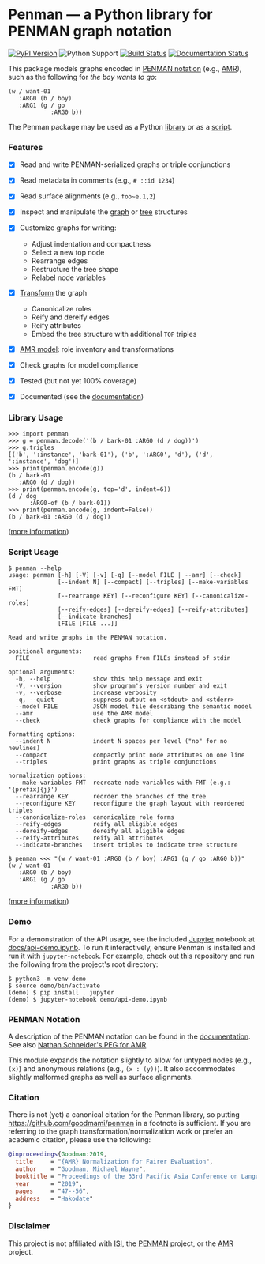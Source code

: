 
# Penman &mdash; a Python library for PENMAN graph notation

[![PyPI Version](https://img.shields.io/pypi/v/penman.svg)](https://pypi.org/project/Penman/)
![Python Support](https://img.shields.io/pypi/pyversions/penman.svg)
[![Build Status](https://travis-ci.org/goodmami/penman.svg?branch=develop)](https://travis-ci.org/goodmami/penman)
[![Documentation Status](https://readthedocs.org/projects/penman/badge/?version=latest)](https://penman.readthedocs.io/en/latest/?badge=latest)


This package models graphs encoded in [PENMAN
notation](#penman-notation) (e.g., [AMR][]), such as the following for
*the boy wants to go*:

```
(w / want-01
   :ARG0 (b / boy)
   :ARG1 (g / go
            :ARG0 b))
```

The Penman package may be used as a Python [library](#library-usage)
or as a [script](#script-usage).


### Features

- [x] Read and write PENMAN-serialized graphs or triple conjunctions
- [x] Read metadata in comments (e.g., `# ::id 1234`)
- [x] Read surface alignments (e.g., `foo~e.1,2`)
- [x] Inspect and manipulate the [graph][] or [tree][] structures
- [x] Customize graphs for writing:
  - Adjust indentation and compactness
  - Select a new top node
  - Rearrange edges
  - Restructure the tree shape
  - Relabel node variables
- [x] [Transform][transform] the graph
  - Canonicalize roles
  - Reify and dereify edges
  - Reify attributes
  - Embed the tree structure with additional `TOP` triples
- [x] [AMR model][]: role inventory and transformations
- [x] Check graphs for model compliance
- [x] Tested (but not yet 100% coverage)
- [x] Documented (see the [documentation][])


### Library Usage

```python-console
>>> import penman
>>> g = penman.decode('(b / bark-01 :ARG0 (d / dog))')
>>> g.triples
[('b', ':instance', 'bark-01'), ('b', ':ARG0', 'd'), ('d', ':instance', 'dog')]
>>> print(penman.encode(g))
(b / bark-01
   :ARG0 (d / dog))
>>> print(penman.encode(g, top='d', indent=6))
(d / dog
      :ARG0-of (b / bark-01))
>>> print(penman.encode(g, indent=False))
(b / bark-01 :ARG0 (d / dog))
```

([more information][as-library])

[as-library]: https://penman.readthedocs.io/en/latest/basic.html#using-penman-as-a-library


### Script Usage

```console
$ penman --help
usage: penman [-h] [-V] [-v] [-q] [--model FILE | --amr] [--check]
              [--indent N] [--compact] [--triples] [--make-variables FMT]
              [--rearrange KEY] [--reconfigure KEY] [--canonicalize-roles]
              [--reify-edges] [--dereify-edges] [--reify-attributes]
              [--indicate-branches]
              [FILE [FILE ...]]

Read and write graphs in the PENMAN notation.

positional arguments:
  FILE                  read graphs from FILEs instead of stdin

optional arguments:
  -h, --help            show this help message and exit
  -V, --version         show program's version number and exit
  -v, --verbose         increase verbosity
  -q, --quiet           suppress output on <stdout> and <stderr>
  --model FILE          JSON model file describing the semantic model
  --amr                 use the AMR model
  --check               check graphs for compliance with the model

formatting options:
  --indent N            indent N spaces per level ("no" for no newlines)
  --compact             compactly print node attributes on one line
  --triples             print graphs as triple conjunctions

normalization options:
  --make-variables FMT  recreate node variables with FMT (e.g.: '{prefix}{j}')
  --rearrange KEY       reorder the branches of the tree
  --reconfigure KEY     reconfigure the graph layout with reordered triples
  --canonicalize-roles  canonicalize role forms
  --reify-edges         reify all eligible edges
  --dereify-edges       dereify all eligible edges
  --reify-attributes    reify all attributes
  --indicate-branches   insert triples to indicate tree structure

$ penman <<< "(w / want-01 :ARG0 (b / boy) :ARG1 (g / go :ARG0 b))"
(w / want-01
   :ARG0 (b / boy)
   :ARG1 (g / go
            :ARG0 b))
```

([more information][as-tool])

[as-tool]: https://penman.readthedocs.io/en/latest/basic.html#using-penman-as-a-tool


### Demo

For a demonstration of the API usage, see the included [Jupyter](https://jupyter.org/) notebook at [docs/api-demo.ipynb](docs/api-demo.ipynb). To run it interactively, ensure Penman is installed and run it with `jupyter-notebook`. For example, check out this repository and run the following from the project's root directory:

```shell
$ python3 -m venv demo
$ source demo/bin/activate
(demo) $ pip install . jupyter
(demo) $ jupyter-notebook demo/api-demo.ipynb
```


### PENMAN Notation

A description of the PENMAN notation can be found in the
[documentation](https://penman.readthedocs.io/en/latest/notation.html).
See also [Nathan Schneider's PEG for
AMR](https://github.com/nschneid/amr-hackathon/blob/master/src/amr.peg).

This module expands the notation slightly to allow for untyped nodes
(e.g., `(x)`) and anonymous relations (e.g., `(x : (y))`). It also
accommodates slightly malformed graphs as well as surface alignments.

### Citation

There is not (yet) a canonical citation for the Penman library, so
putting https://github.com/goodmami/penman in a footnote is
sufficient. If you are referring to the graph
transformation/normalization work or prefer an academic citation,
please use the following:

``` bibtex
@inproceedings{Goodman:2019,
  title     = "{AMR} Normalization for Fairer Evaluation",
  author    = "Goodman, Michael Wayne",
  booktitle = "Proceedings of the 33rd Pacific Asia Conference on Language, Information, and Computation",
  year      = "2019",
  pages     = "47--56",
  address   = "Hakodate"
}
```

### Disclaimer

This project is not affiliated with [ISI][], the [PENMAN][] project,
or the [AMR][] project.

[PENMAN]: http://www.isi.edu/natural-language/penman/penman.html
[AMR]: http://amr.isi.edu/
[Kasper 1989]: http://www.aclweb.org/anthology/H89-1022
[PEG]: https://en.wikipedia.org/wiki/Parsing_expression_grammar
[ISI]: http://isi.edu/

[documentation]: https://penman.readthedocs.io/
[graph]: https://penman.readthedocs.io/en/latest/api/penman.graph.html
[tree]: https://penman.readthedocs.io/en/latest/api/penman.tree.html
[transform]: https://penman.readthedocs.io/en/latest/api/penman.transform.html
[AMR model]: https://penman.readthedocs.io/en/latest/api/penman.models.amr.html
